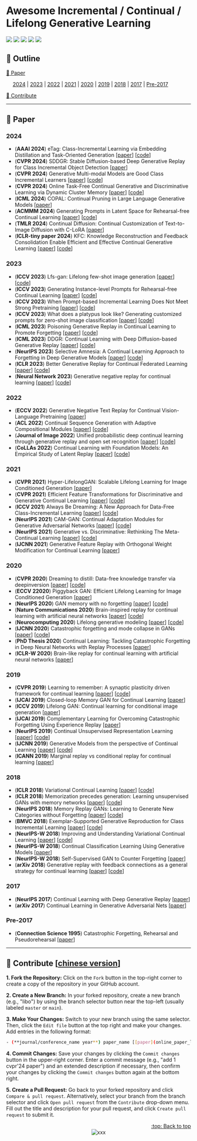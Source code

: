 # Awesome Incremental / Continual / Lifelong Generative Learning
[![](https://awesome.re/badge.svg)](#awesome-incremental--continual--lifelong-generative-learning)
[![](https://img.shields.io/badge/Made%20with-Markdown-1f425f.svg)](#pushpin-outline)
[![](https://img.shields.io/badge/Issues-Open-1f425f.svg)](https://github.com/libo-huang/Awesome-Incremental-Generative-Learning/issues)
[![](https://img.shields.io/badge/Contributions-Welcome-1f425f)](#clap-contribute-chinese-version)
[![](https://img.shields.io/static/v1?label=%E2%AD%90&message=If%20Useful&style=flat&color=C7A5C0)](https://github.com/libo-huang/Awesome-Incremental-Generative-Learning)



## :pushpin: Outline
[:closed_book: Paper](#closed_book-paper)

&emsp; [2024](#2024) | [2023](#2023) | [2022](#2022) | [2021](#2021) | [2020](#2020) | [2019](#2019) | [2018](#2018) | [2017](#2017) | [Pre-2017](#pre-2017) 

[:clap: Contribute](#clap-contribute-chinese-version)

---






## :closed_book: Paper
### 2024
- (**AAAI 2024**) eTag: Class-Incremental Learning via Embedding Distillation and Task-Oriented Generation [[paper](https://ojs.aaai.org/index.php/AAAI/article/view/29153)] [[code](https://github.com/libo-huang/eTag)] 
- (**CVPR 2024**) SDDGR: Stable Diffusion-based Deep Generative Replay for Class Incremental Object Detection [[paper](https://openaccess.thecvf.com/content/CVPR2024/html/Kim_SDDGR_Stable_Diffusion-based_Deep_Generative_Replay_for_Class_Incremental_Object_CVPR_2024_paper.html)]
- (**CVPR 2024**) Generative Multi-modal Models are Good Class Incremental Learners [[paper](https://openaccess.thecvf.com/content/CVPR2024/html/Cao_Generative_Multi-modal_Models_are_Good_Class_Incremental_Learners_CVPR_2024_paper.html)] [[code](https://github.com/DoubleClass/GMM)]
- (**CVPR 2024**) Online Task-Free Continual Generative and Discriminative Learning via Dynamic Cluster Memory [[paper](https://openaccess.thecvf.com/content/CVPR2024/html/Ye_Online_Task-Free_Continual_Generative_and_Discriminative_Learning_via_Dynamic_Cluster_CVPR_2024_paper.html)] [[code](https://github.com/dtuzi123/DCM)]
- (**ICML 2024**) COPAL: Continual Pruning in Large Language Generative Models [[paper](https://openreview.net/forum?id=Lt8Lk7IQ5b)]
- (**ACMMM 2024**) Generating Prompts in Latent Space for Rehearsal-free Continual Learning [[paper](https://openreview.net/pdf?id=6HT4jUkSRg)] [[code](https://openreview.net/forum?id=6HT4jUkSRg)]
- (**TMLR 2024**) Continual Diffusion: Continual Customization of Text-to-Image Diffusion with C-LoRA [[paper](https://openreview.net/forum?id=TZdEgwZ6f3)]
- (**ICLR-tiny paper 2024**) KFC: Knowledge Reconstruction and Feedback Consolidation Enable Efficient and Effective Continual Generative Learning [[paper](https://openreview.net/pdf?id=pVTcR8ig3R)] [[code](https://github.com/libo-huang/KFC)]


### 2023
- (**ICCV 2023**) Lfs-gan: Lifelong few-shot image generation [[paper](https://openaccess.thecvf.com/content/ICCV2023/html/Seo_LFS-GAN_Lifelong_Few-Shot_Image_Generation_ICCV_2023_paper.html)] [[code](https://github.com/KHU-AGI/LFS-GAN)]
- (**ICCV 2023**) Generating Instance-level Prompts for Rehearsal-free Continual Learning [[paper](https://openaccess.thecvf.com/content/ICCV2023/html/Jung_Generating_Instance-level_Prompts_for_Rehearsal-free_Continual_Learning_ICCV_2023_paper.html)] [[code](https://github.com/naver-ai/dap-cl)]
- (**ICCV 2023**) When Prompt-based Incremental Learning Does Not Meet Strong Pretraining [[paper](https://openaccess.thecvf.com/content/ICCV2023/html/Tang_When_Prompt-based_Incremental_Learning_Does_Not_Meet_Strong_Pretraining_ICCV_2023_paper.html)] [[code](https://github.com/TOM-tym/APG)]
- (**ICCV 2023**) What does a platypus look like? Generating customized prompts for zero-shot image classification [[paper](https://openaccess.thecvf.com/content/ICCV2023/html/Pratt_What_Does_a_Platypus_Look_Like_Generating_Customized_Prompts_for_ICCV_2023_paper.html)] [[code](https://github.com/sarahpratt/CuPL)]
- (**ICML 2023**) Poisoning Generative Replay in Continual Learning to Promote Forgetting [[paper](https://proceedings.mlr.press/v202/kang23c.html)] [[code](https://www.dropbox.com/scl/fo/ae954h8tsjd6z138x7yf5/ACVvowDAq4C9cjJgUXuNJKw?rlkey=nhqo08bd7tzoxd0g6w2y5oijc&e=1&st=an4xuj5w&dl=0)]
- (**ICML 2023**) DDGR: Continual Learning with Deep Diffusion-based Generative Replay [[paper](https://proceedings.mlr.press/v202/gao23e)] [[code](https://github.com/xiaocangshengGR/DDGR)]
- (**NeurIPS 2023**) Selective Amnesia: A Continual Learning Approach to Forgetting in Deep Generative Models [[paper](https://proceedings.neurips.cc/paper_files/paper/2023/hash/376276a95781fa17c177b1ccdd0a03ac-Abstract-Conference.html)] [[code](https://github.com/clear-nus/selective-amnesia)]
- (**ICLR 2023**) Better Generative Replay for Continual Federated Learning [[paper](https://openreview.net/forum?id=cRxYWKiTan)] [[code](https://github.com/daiqing98/FedCIL)]
- (**Neural Network 2023**) Generative negative replay for continual learning [[paper](https://www.sciencedirect.com/science/article/pii/S0893608023001235)] [[code](https://openreview.net/forum?id=MWQCPYSJRN)]


### 2022
- (**ECCV 2022**) Generative Negative Text Replay for Continual Vision-Language Pretraining [[paper](https://www.ecva.net/papers/eccv_2022/papers_ECCV/papers/136960022.pdf)]
- (**ACL 2022**) Continual Sequence Generation with Adaptive Compositional Modules [[paper](https://aclanthology.org/2022.acl-long.255/)] [[code](https://github.com/SALT-NLP/Adaptive-Compositional-Modules)]
- (**Journal of Image 2022**) Unified probabilistic deep continual learning through generative replay and open set recognition [[paper](https://d1wqtxts1xzle7.cloudfront.net/92524318/pdf-libre.pdf?1665928933=&response-content-disposition=inline%3B+filename%3DUnified_Probabilistic_Deep_Continual_Lea.pdf&Expires=1722779706&Signature=LnvZgOp795QVK-4SzuUAwZLwdvIROMY~Mbzb3Q8e8cHOIwFitPMdh7wlO3fk2xY-tpu60g-KT3U3F-9oWy-X52xJ0~Dwrvet-pCZkoJffvwlfPO1rjsT1y~tpRj7O7CnU-hycrdmYo3rhg~IKHYIwUYEgYOvi1wTsj2Zl0iVMbGfJwigu3OMh0WvEgsXzHTAf9PUj~wqk8zYrUfrxjrY~SfUcqV2Z7SfAwGII8Fmixa2NiUzxRBku2CODulBNSr7hEjI52P-UIfJ3YJm42la-oS1pq9jfNZ4VUmHtO2E3V3T2UnDVv5RGjYSFyCkpyf4wHw5TWJW7atAUev1Q1pugQ__&Key-Pair-Id=APKAJLOHF5GGSLRBV4ZA)] [[code](https://github.com/MrtnMndt/OpenVAE_ContinualLearning)]
- (**CoLLAs 2022**) Continual Learning with Foundation Models: An Empirical Study of Latent Replay [[paper](https://proceedings.mlr.press/v199/ostapenko22a.html)] [[code](https://github.com/oleksost/latent_CL)]


### 2021
- (**CVPR 2021**) Hyper-LifelongGAN: Scalable Lifelong Learning for Image Conditioned Generation [[paper](https://openaccess.thecvf.com/content/CVPR2021/html/Zhai_Hyper-LifelongGAN_Scalable_Lifelong_Learning_for_Image_Conditioned_Generation_CVPR_2021_paper.html)]
- (**CVPR 2021**) Efficient Feature Transformations for Discriminative and Generative Continual Learning [[paper](https://openaccess.thecvf.com/content/CVPR2021/html/Verma_Efficient_Feature_Transformations_for_Discriminative_and_Generative_Continual_Learning_CVPR_2021_paper.html)] [[code](https://github.com/vkverma01/EFT)]
- (**ICCV 2021**) Always Be Dreaming: A New Approach for Data-Free Class-Incremental Learning [[paper](https://openaccess.thecvf.com/content/ICCV2021/html/Smith_Always_Be_Dreaming_A_New_Approach_for_Data-Free_Class-Incremental_Learning_ICCV_2021_paper.html)] [[code](https://github.com/GT-RIPL/AlwaysBeDreaming-DFCIL)]
- (**NeurIPS 2021**) CAM-GAN: Continual Adaptation Modules for Generative Adversarial Networks [[paper](https://proceedings.neurips.cc/paper/2021/hash/8073bd4ed0fe0c330290c58056a2cd5e-Abstract.html)] [[code](https://github.com/sakshivarshney/CAM-GAN)]
- (**NeurIPS 2021**) Generative vs. Discriminative: Rethinking The Meta-Continual Learning [[paper](https://papers.nips.cc/paper/2021/hash/b4e267d84075f66ebd967d95331fcc03-Abstract.html)] [[code](https://github.com/aminbana/GeMCL)]
- (**IJCNN 2021**) Generative Feature Replay with Orthogonal Weight Modification for Continual Learning [[paper](https://ieeexplore.ieee.org/abstract/document/9534437/)]

 
### 2020
- (**CVPR 2020**) Dreaming to distill: Data-free knowledge transfer via deepinversion [[paper](https://openaccess.thecvf.com/content_CVPR_2020/html/Yin_Dreaming_to_Distill_Data-Free_Knowledge_Transfer_via_DeepInversion_CVPR_2020_paper.html)] [[code](https://github.com/NVlabs/DeepInversion)]
- (**ECCV 22020**) Piggyback GAN: Efficient Lifelong Learning for Image Conditioned Generation [[paper](https://www.ecva.net/papers/eccv_2020/papers_ECCV/papers/123660392.pdf)]
- (**NeurIPS 2020**) GAN memory with no forgetting [[paper](https://papers.nips.cc/paper/2020/file/bf201d5407a6509fa536afc4b380577e-Paper.pdf)] [[code](https://github.com/MiaoyunZhao/GANmemory_LifelongLearning)]
- (**Nature Communications 2020**) Brain-inspired replay for continual learning with artificial neural networks [[paper](https://www.nature.com/articles/s41467-020-17866-2.pdf)] [[code](https://github.com/GMvandeVen/brain-inspired-replay)]
- (**Neurocomputing 2020**) Lifelong generative modeling [[paper](https://github.com/jramapuram/LifelongVAE)] [[code](https://www.sciencedirect.com/science/article/pii/S0925231220303623#bib0115)]
- (**IJCNN 2020**) Catastrophic forgetting and mode collapse in GANs [[paper](https://ieeexplore.ieee.org/abstract/document/9207181)] [[code](https://github.com/htt210/CatastrophicGANCode)]
- (**PhD Thesis 2020**) Continual Learning: Tackling Catastrophic Forgetting in Deep Neural Networks with Replay Processes [[paper](https://arxiv.org/pdf/2007.00487)]
- (**ICLR-W 2020**) Brain-like replay for continual learning with artificial neural networks [[paper](https://baicsworkshop.github.io/pdf/BAICS_8.pdf)]


### 2019
- (**CVPR 2019**) Learning to remember: A synaptic plasticity driven framework for continual learning [[paper](https://openaccess.thecvf.com/content_CVPR_2019/html/Ostapenko_Learning_to_Remember_A_Synaptic_Plasticity_Driven_Framework_for_Continual_CVPR_2019_paper.html)] [[code](https://github.com/SAP-archive/machine-learning-dgm)]
- (**IJCAI 2019**) Closed-loop Memory GAN for Continual Learning [[paper](https://www.ijcai.org/proceedings/2019/0462.pdf)]
- (**ICCV 2019**) Lifelong GAN: Continual learning for conditional image generation [[paper](https://openaccess.thecvf.com/content_ICCV_2019/html/Zhai_Lifelong_GAN_Continual_Learning_for_Conditional_Image_Generation_ICCV_2019_paper.html)]
- (**IJCAI 2019**) Complementary Learning for Overcoming Catastrophic Forgetting Using Experience Replay [[paper](https://www.ijcai.org/proceedings/2019/0463.pdf)]
- (**NeurIPS 2019**) Continual Unsupervised Representation Learning [[paper](https://proceedings.neurips.cc/paper/2019/hash/861578d797aeb0634f77aff3f488cca2-Abstract.html)] [[code](https://github.com/google-deepmind/deepmind-research/tree/master/curl)]
- (**IJCNN 2019**) Generative Models from the perspective of Continual Learning [[paper](https://ieeexplore.ieee.org/abstract/document/8851986/)] [[code](https://github.com/TLESORT/Generative_Continual_Learning)]
- (**ICANN 2019**) Marginal replay vs conditional replay for continual learning [[paper](https://arxiv.org/pdf/1810.12069)]


### 2018
- (**ICLR 2018**) Variational Continual Learning [[paper](https://openreview.net/pdf?id=BkQqq0gRb)] [[code](https://github.com/nvcuong/variational-continual-learning)]
- (**ICLR 2018**) Memorization precedes generation: Learning unsupervised GANs with memory networks [[paper](https://openreview.net/pdf?id=rkO3uTkAZ)] [[code](https://github.com/whyjay/memoryGAN)]
- (**NeurIPS 2018**) Memory Replay GANs: Learning to Generate New Categories without Forgetting [[paper](https://proceedings.neurips.cc/paper/2018/hash/a57e8915461b83adefb011530b711704-Abstract.html)] [[code](https://github.com/WuChenshen/MeRGAN)]
- (**BMVC 2018**) Exemplar-Supported Generative Reproduction for Class Incremental Learning [[paper](http://bmvc2018.org/contents/papers/0325.pdf)] [[code](https://github.com/TonyPod/ESGR)]
- (**NeurIPS-W 2018**) Improving and Understanding Variational Continual Learning [[paper](https://arxiv.org/pdf/1905.02099)] [[code](https://github.com/nvcuong/variational-continual-learning/tree/master/improved_ddm)]
- (**NeurIPS-W 2018**) Continual Classification Learning Using Generative Models [[paper](https://arodes.hes-so.ch/record/4159?ln=en&v=pdf)]
- (**NeurIPS-W 2018**) Self-Supervised GAN to Counter Forgetting [[paper](https://arxiv.org/pdf/1810.11598)]
- (**arXiv 2018**) Generative replay with feedback connections as a general strategy for continual learning [[paper](https://arxiv.org/abs/1809.10635)] [[code](https://github.com/GMvandeVen/continual-learning)]


### 2017
- (**NeurIPS 2017**) Continual Learning with Deep Generative Replay [[paper](https://proceedings.neurips.cc/paper/2017/hash/0efbe98067c6c73dba1250d2beaa81f9-Abstract.html)]
- (**arXiv 2017**) Continual Learning in Generative Adversarial Nets [[paper](https://arxiv.org/pdf/1705.08395)]


### Pre-2017
- (**Connection Science 1995**) Catastrophic Forgetting, Rehearsal and Pseudorehearsal [[paper](https://citeseerx.ist.psu.edu/document?repid=rep1&type=pdf&doi=5ac423a83b4321b43249224fcc528bb70e086826)]

---









## :clap: Contribute [[chinese version](http://t.csdnimg.cn/S1rvo)]
**1. Fork the Repository:** Click on the `Fork` button in the top-right corner to create a copy of the repository in your GitHub account.

**2. Create a New Branch:** In your forked repository, create a new branch (e.g., "libo") by using the branch selector button near the top-left (usually labeled `master` or `main`).

**3. Make Your Changes:** Switch to your new branch using the same selector. Then, click the `Edit file` button at the top right and make your changes. Add entries in the following format:
  ```bash
  - (**journal/conference_name year**) paper_name [[paper](online_paper_link)] [[code](online_code_link)]
  ```

**4. Commit Changes:** Save your changes by clicking the `Commit changes` button in the upper-right corner. Enter a commit message (e.g., "add 1 cvpr'24 paper") and an extended description if necessary, then confirm your changes by clicking the `Commit changes` button again at the bottom right.

**5. Create a Pull Request:** Go back to your forked repository and click `Compare & pull request`. Alternatively, select your branch from the branch selector and click `Open pull request` from the `Contribute` drop-down menu. Fill out the title and description for your pull request, and click `Create pull request` to submit it.


<div align="right">
  <a href="#awesome-incremental--continual--lifelong-generative-learning">:top: Back to top</a>
</div>
<div align="center">
  <img src="https://visitor-badge.laobi.icu/badge?page_id=libo-huang.Awesome-Incremental-Generative-Learning&left_color=green&right_color=red&format=true" alt="xxx">
</div>

